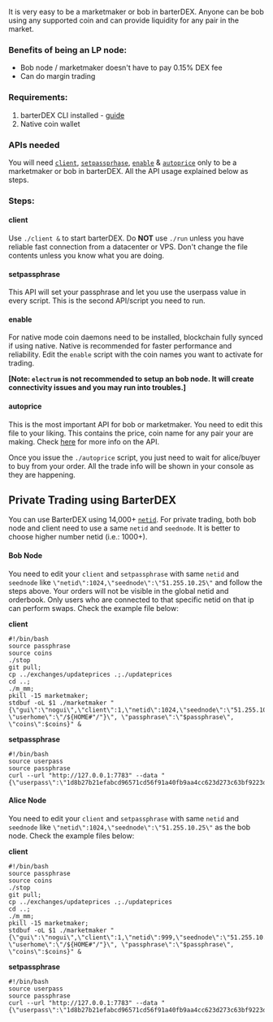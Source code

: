It is very easy to be a marketmaker or bob in barterDEX. Anyone can be bob using any supported coin and can provide liquidity for any pair in the market.

### Benefits of being an LP node:
* Bob node / marketmaker doesn't have to pay 0.15% DEX fee
* Can do margin trading

### Requirements:

1. barterDEX CLI installed - [guide](https://github.com/KomodoPlatform/KomodoPlatform/wiki/Installing-and-Using-Komodo-Platform-(barterDEX))
2. Native coin wallet

### APIs needed
You will need [`client`](https://github.com/KomodoPlatform/KomodoPlatform/wiki/barterDEX-API-Summary-by-Category#client), [`setpassprhase`](https://github.com/KomodoPlatform/KomodoPlatform/wiki/barterDEX-API-Summary-by-Category#setpassphrase), [`enable`](https://github.com/KomodoPlatform/KomodoPlatform/wiki/barterDEX-API-Summary-by-Category#enable) & [`autoprice`](https://github.com/KomodoPlatform/KomodoPlatform/wiki/barterDEX-API-Summary-by-Category#autoprice) only to be a marketmaker or bob in barterDEX. All the API usage explained below as steps.

### Steps:

#### client
Use `./client &` to start barterDEX. Do **NOT** use `./run` unless you have reliable fast connection from a datacenter or VPS. Don't change the file contents unless you know what you are doing.

#### setpassphrase
This API will set your passphrase and let you use the userpass value in every script. This is the second API/script you need to run.

#### enable
For native mode coin daemons need to be installed, blockchain fully synced if using native. Native is recommended for faster performance and reliability. Edit the `enable` script with the coin names you want to activate for trading.

**[Note: `electrum` is not recommended to setup an bob node. It will create connectivity issues and you may run into troubles.]**

#### autoprice
This is the most important API for bob or marketmaker. You need to edit this file to your liking. This contains the price, coin name for any pair your are making. Check [here](https://github.com/KomodoPlatform/KomodoPlatform/wiki/barterDEX-API-Summary-by-Category#autoprice) for more info on the API.

Once you issue the `./autoprice` script, you just need to wait for alice/buyer to buy from your order. All the trade info will be shown in your console as they are happening.

## Private Trading using BarterDEX
You can use BarterDEX using 14,000+ [`netid`](https://github.com/KomodoPlatform/KomodoPlatform/wiki/BarterDEX-API-Summary-by-Category#netid). For private trading, both bob node and client need to use a same `netid` and `seednode`. It is better to choose higher number netid (i.e.: 1000+). 

#### Bob Node
You need to edit your `client` and `setpassphrase` with same `netid` and `seednode` like `\"netid\":1024,\"seednode\":\"51.255.10.25\"` and follow the steps above. Your orders will not be visible in the global netid and orderbook. Only users who are connected to that specific netid on that ip can perform swaps. Check the example file below:

**client**
```shell
#!/bin/bash
source passphrase
source coins
./stop
git pull;
cp ../exchanges/updateprices .;./updateprices
cd ..; 
./m_mm;
pkill -15 marketmaker; 
stdbuf -oL $1 ./marketmaker "{\"gui\":\"nogui\",\"client\":1,\"netid\":1024,\"seednode\":\"51.255.10.25\", \"userhome\":\"/${HOME#"/"}\", \"passphrase\":\"$passphrase\", \"coins\":$coins}" &
```

**setpassphrase**
```shell
#!/bin/bash
source userpass
source passphrase
curl --url "http://127.0.0.1:7783" --data "{\"userpass\":\"1d8b27b21efabcd96571cd56f91a40fb9aa4cc623d273c63bf9223dc6f8cd81f\",\"method\":\"passphrase\",\"passphrase\":\"$passphrase\",\"netid\":1024,\"seednode\":\"51.255.10.25\",\"gui\":\"nogui\"}"
```

#### Alice Node
You need to edit your `client` and `setpassphrase` with same `netid` and `seednode` like `\"netid\":1024,\"seednode\":\"51.255.10.25\"` as the bob node. Check the example files below:

**client**
```shell
#!/bin/bash
source passphrase
source coins
./stop
git pull;
cp ../exchanges/updateprices .;./updateprices
cd ..; 
./m_mm;
pkill -15 marketmaker; 
stdbuf -oL $1 ./marketmaker "{\"gui\":\"nogui\",\"client\":1,\"netid\":999,\"seednode\":\"51.255.10.25\", \"userhome\":\"/${HOME#"/"}\", \"passphrase\":\"$passphrase\", \"coins\":$coins}" &
```

**setpassphrase**
```shell
#!/bin/bash
source userpass
source passphrase
curl --url "http://127.0.0.1:7783" --data "{\"userpass\":\"1d8b27b21efabcd96571cd56f91a40fb9aa4cc623d273c63bf9223dc6f8cd81f\",\"method\":\"passphrase\",\"passphrase\":\"$passphrase\",\"netid\":1024,\"seednode\":\"51.255.10.25\",\"gui\":\"nogui\"}"
```
